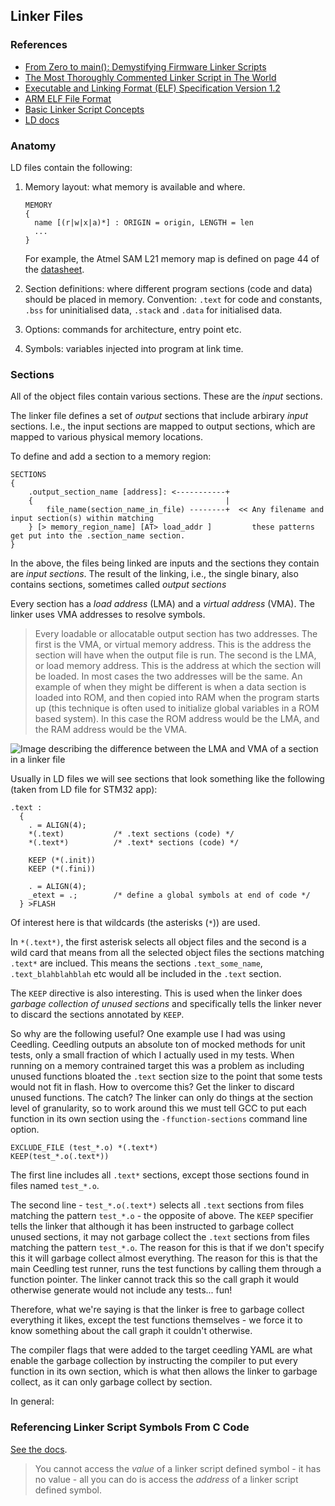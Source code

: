 ## Linker Files


### References
* [From Zero to main(): Demystifying Firmware Linker Scripts](https://interrupt.memfault.com/blog/how-to-write-linker-scripts-for-firmware)
* [The Most Thoroughly Commented Linker Script in The World](https://github.com/wntrblm/Castor_and_Pollux/blob/main/firmware/scripts/samd21g18a.ld)
* [Executable and Linking Format (ELF) Specification Version 1.2](https://refspecs.linuxbase.org/elf/elf.pdf)
* [ARM ELF File Format](https://developer.arm.com/documentation/dui0101/a/)
* [Basic Linker Script Concepts](https://sourceware.org/binutils/docs/ld/Basic-Script-Concepts.html)
* [LD docs](https://sourceware.org/binutils/docs/ld/index.html)


### Anatomy

LD files contain the following:

1. Memory layout: what memory is available and where. 
   
   ```
   MEMORY
   {
     name [(r|w|x|a)*] : ORIGIN = origin, LENGTH = len
     ...
   }
   ```

   For example, the Atmel SAM L21 memory map is defined on page 44 of the [datasheet](https://www.farnell.com/datasheets/2014285.pdf).

2. Section definitions: where different program sections (code and data) should be placed in memory.
   Convention: `.text` for code and constants, `.bss` for uninitialised data, `.stack` and `.data` for initialised data.
3. Options: commands for architecture, entry point etc.
4. Symbols: variables injected into program at link time.

### Sections

All of the object files contain various sections. These are the *input* sections.

The linker file defines a set of *output* sections that include arbirary *input* sections. I.e., the input sections are mapped to output sections, which are mapped to various physical memory locations.

To define and add a section to a memory region:

```
SECTIONS
{
    .output_section_name [address]: <-----------+
    {                                           |
        file_name(section_name_in_file) --------+  << Any filename and input section(s) within matching
    } [> memory_region_name] [AT> load_addr ]         these patterns get put into the .section_name section.
}
```

In the above, the files being linked are inputs and the sections they contain are *input sections*. The result of the linking, i.e., the single binary, also contains sections, sometimes called *output sections*

Every section has a *load address* (LMA) and a *virtual address* (VMA). The linker uses VMA addresses to resolve symbols.

> Every loadable or allocatable output section has two addresses. The first is the VMA, or virtual memory address. This is the address the section will have when the output file is run. The second is the LMA, or load memory address. This is the address at which the section will be loaded. In most cases the two addresses will be the same. An example of when they might be different is when a data section is loaded into ROM, and then copied into RAM when the program starts up (this technique is often used to initialize global variables in a ROM based system). In this case the ROM address would be the LMA, and the RAM address would be the VMA.


![Image describing the difference between the LMA and VMA of a section in a linker file](##IMG_DIR##/linker_file_vma_vs_lma.png)

Usually in LD files we will see sections that look something like the following (taken from LD file for STM32 app):

```
.text :
  {
    . = ALIGN(4);
    *(.text)           /* .text sections (code) */
    *(.text*)          /* .text* sections (code) */

    KEEP (*(.init))
    KEEP (*(.fini))

    . = ALIGN(4);
    _etext = .;        /* define a global symbols at end of code */
  } >FLASH
```

Of interest here is that wildcards (the asterisks (`*`)) are used.

In `*(.text*)`, the first asterisk selects all object files and the second is a wild card that means from all the selected object files the sections matching `.text*` are inclued. This means the sections `.text_some_name`, `.text_blahblahblah` etc would all be included in the `.text` section.

The `KEEP` directive is also interesting. This is used when the linker does *garbage collection of unused sections* and specifically tells the linker never to discard the sections annotated by `KEEP`.

So why are the following useful? One example use I had was using Ceedling. Ceedling outputs an absolute ton of mocked methods for unit tests, only a small fraction of which I actually used in my tests. When running on a memory contrained target this was a problem as including unused functions bloated the `.text` section size to the point that some tests would not fit in flash. How to overcome this? Get the linker to discard unused functions. The catch? The linker can only do things at the section level of granularity, so to work around this we must tell GCC to put each function in its own section using the `-ffunction-sections` command line option.


```
EXCLUDE_FILE (test_*.o) *(.text*)
KEEP(test_*.o(.text*))
```

The first line includes all `.text*` sections, except those sections found in files named `test_*.o`.

The second line - `test_*.o(.text*)` selects all `.text` sections from files matching the pattern `test_*.o` - the opposite of above. The `KEEP` specifier tells the linker that although it has been instructed to garbage collect unused sections, it may not garbage collect the `.text` sections from files matching the pattern `test_*.o`. The reason for this is that if we don't specify this it will garbage collect almost everything. The reason for this is that the main Ceedling test runner, runs the test functions by calling them through a function pointer. The linker cannot track this so the call graph it would otherwise generate would not include any tests... fun!

Therefore, what we're saying is that the linker is free to garbage collect everything it likes, except the test functions themselves - we force it to know something about the call graph it couldn't otherwise.

The compiler flags that were added to the target ceedling YAML are what enable the garbage collection by instructing the compiler to put every function in its own section, which is what then allows the linker to garbage collect, as it can only garbage collect by section.

In general:

### Referencing Linker Script Symbols From C Code
[See the docs](https://sourceware.org/binutils/docs/ld/Source-Code-Reference.html).

> You cannot access the *value* of a linker script defined symbol - it has no value - all you can do is access the *address* of a linker script defined symbol.

